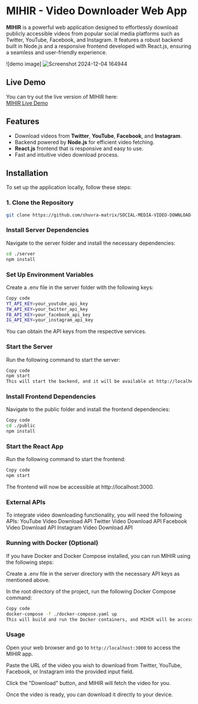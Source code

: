 # MIHIR - Video Downloader Web App

**MIHIR** is a powerful web application designed to effortlessly download publicly accessible videos from popular social media platforms such as Twitter, YouTube, Facebook, and Instagram. It features a robust backend built in Node.js and a responsive frontend developed with React.js, ensuring a seamless and user-friendly experience.

![demo image]
![Screenshot 2024-12-04 164944](https://github.com/user-attachments/assets/ae63fc84-5857-405d-b16e-4c884ed9ea24)


## Live Demo

You can try out the live version of MIHIR here:  
[MIHIR Live Demo](https://MIHIR.netlify.app/)

## Features

- Download videos from **Twitter**, **YouTube**, **Facebook**, and **Instagram**.
- Backend powered by **Node.js** for efficient video fetching.
- **React.js** frontend that is responsive and easy to use.
- Fast and intuitive video download process.
  
## Installation

To set up the application locally, follow these steps:

### 1. Clone the Repository

```bash
git clone https://github.com/shuvra-matrix/SOCIAL-MEDIA-VIDEO-DOWNLOAD---MERN.git
```

### Install Server Dependencies
Navigate to the server folder and install the necessary dependencies:
```bash
cd ./server
npm install
```

### Set Up Environment Variables
Create a .env file in the server folder with the following keys:
```bash
Copy code
YT_API_KEY=your_youtube_api_key
TW_API_KEY=your_twitter_api_key
FB_API_KEY=your_facebook_api_key
IG_API_KEY=your_instagram_api_key
```
You can obtain the API keys from the respective services.

### Start the Server
Run the following command to start the server:
```bash
Copy code
npm start
This will start the backend, and it will be available at http://localhost:3030.
```
### Install Frontend Dependencies
Navigate to the public folder and install the frontend dependencies:
```bash
Copy code
cd ./public
npm install
```

### Start the React App
Run the following command to start the frontend:
``` bash
Copy code
npm start
```
The frontend will now be accessible at http://localhost:3000.

### External APIs
To integrate video downloading functionality, you will need the following APIs:
YouTube Video Download API
Twitter Video Download API
Facebook Video Download API
Instagram Video Download API

### Running with Docker (Optional)
If you have Docker and Docker Compose installed, you can run MIHIR using the following steps:

Create a .env file in the server directory with the necessary API keys as mentioned above.

In the root directory of the project, run the following Docker Compose command:

``` bash
Copy code
docker-compose -f ./docker-compose.yaml up
This will build and run the Docker containers, and MIHIR will be accessible at http://localhost:3000.
```

### Usage
Open your web browser and go to `http://localhost:3000` to access the MIHIR app.

Paste the URL of the video you wish to download from Twitter, YouTube, Facebook, or Instagram into the provided input field.

Click the "Download" button, and MIHIR will fetch the video for you.

Once the video is ready, you can download it directly to your device.
